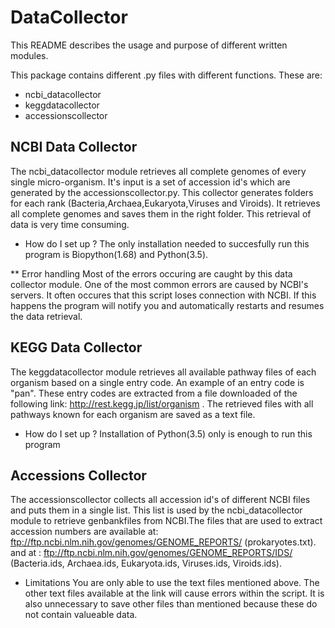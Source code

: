 # DataCollector

This README describes the usage and purpose of different written modules.

This package contains different .py files with different functions. These are:
 * ncbi_datacollector
 * keggdatacollector
 * accessionscollector
 
 ## NCBI Data Collector
 
 The ncbi_datacollector module retrieves all complete genomes of every single micro-organism. It's input is a set of accession id's which 
 are generated by the accessionscollector.py. This collector generates folders for each rank (Bacteria,Archaea,Eukaryota,Viruses and Viroids). It retrieves all complete genomes and saves them in the right folder. This retrieval of data is very time consuming.
 
 * How do I set up ?
   The only installation needed to succesfully run this program is Biopython(1.68) and Python(3.5).
   
 ** Error handling
   Most of the errors occuring are caught by this data collector module. One of the most common errors are caused by NCBI's servers. It    often occures that this script loses connection with NCBI. If this happens the program will notify you and automatically restarts and    resumes the data retrieval.
   
 ## KEGG Data Collector
 
 The keggdatacollector module retrieves all available pathway files of each organism based on a single entry code. An example of an 
 entry code is "pan". These entry codes are extracted from a file downloaded of the following link: http://rest.kegg.jp/list/organism .
 The retrieved files with all pathways known for each organism are saved as a text file.
 
 * How do I set up ? 
   Installation of Python(3.5) only is enough to run this program
   
 ## Accessions Collector
 
 The accessionscollector collects all accession id's of different NCBI files and puts them in a single list. This list is used by the
 ncbi_datacollector module to retrieve genbankfiles from NCBI.The files that are used to extract accession numbers are available at:  ftp://ftp.ncbi.nlm.nih.gov/genomes/GENOME_REPORTS/ (prokaryotes.txt). and at : ftp://ftp.ncbi.nlm.nih.gov/genomes/GENOME_REPORTS/IDS/    (Bacteria.ids, Archaea.ids, Eukaryota.ids, Viruses.ids, Viroids.ids).
 
 * Limitations
   You are only able to use the text files mentioned above. The other text files available at the link will cause errors within the        script. It is also unnecessary to save other files than mentioned because these do not contain valueable data.
 
 
